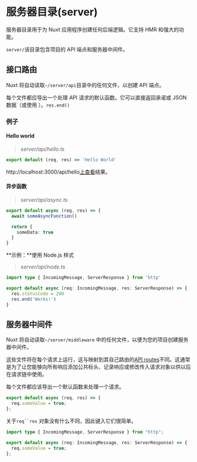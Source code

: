 # 服务器目录(server)

服务器目录用于为 Nuxt 应用程序创建任何后端逻辑。它支持 HMR 和强大的功能。

`server/`该目录包含项目的 API 端点和服务器中间件。

## 接口路由

Nuxt 将自动读取`~/server/api`目录中的任何文件，以创建 API 端点。

每个文件都应导出一个处理 API 请求的默认函数。它可以直接返回承诺或 JSON 数据（或使用 ）。`res.end()`

### 例子

#### Hello world

> *server/api/hello.ts*

```ts
export default (req, res) => 'Hello World'
```

http://localhost:3000/api/hello[上查看](http://localhost:3000/api/hello)结果。

#### 异步函数

> *server/api/async.ts*

```ts
export default async (req, res) => {
  await someAsyncFunction()

  return {
    someData: true
  }
}
```

**示例：**使用 Node.js 样式

> *server/api/node.ts*

```ts
import type { IncomingMessage, ServerResponse } from 'http'

export default async (req: IncomingMessage, res: ServerResponse) => {
  res.statusCode = 200
  res.end('Works!')
}
```

## 服务器中间件

Nuxt 将自动读取`~/server/middleware` 中的任何文件，以便为您的项目创建服务器中间件。

这些文件将在每个请求上运行，这与映射到其自己路由的[API routes](https://v3.nuxtjs.org/docs/directory-structure/api)不同。这通常是为了让您能够向所有响应添加公共标头、记录响应或修改传入请求对象以供以后在请求链中使用。

每个文件都应该导出一个默认函数来处理一个请求。

```js
export default async (req, res) => {
  req.someValue = true;
};
```

关于` req``res ` 对象没有什么不同，因此键入它们很简单。

```ts
import type { IncomingMessage, ServerResponse } from "http";

export default async (req: IncomingMessage, res: ServerResponse) => {
  req.someValue = true;
};
```

